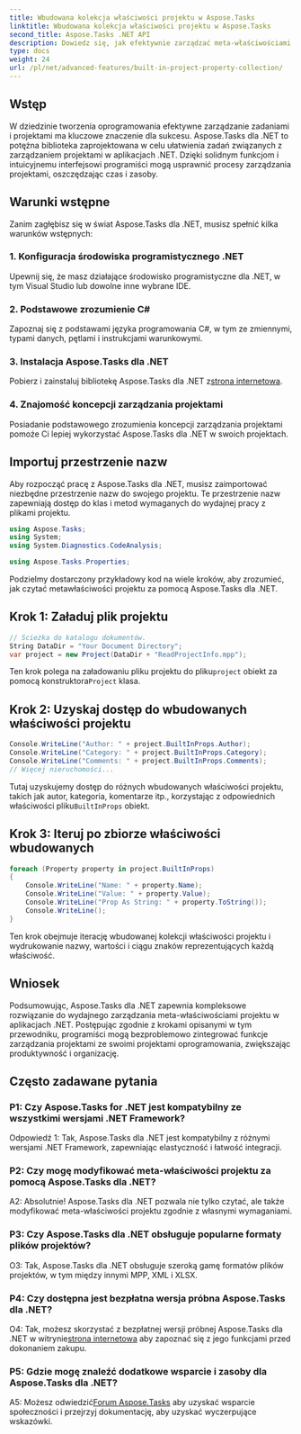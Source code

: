```yaml
---
title: Wbudowana kolekcja właściwości projektu w Aspose.Tasks
linktitle: Wbudowana kolekcja właściwości projektu w Aspose.Tasks
second_title: Aspose.Tasks .NET API
description: Dowiedz się, jak efektywnie zarządzać meta-właściwościami projektu w aplikacjach .NET przy użyciu Aspose.Tasks. Bez wysiłku czytaj, modyfikuj i iteruj po właściwościach.
type: docs
weight: 24
url: /pl/net/advanced-features/built-in-project-property-collection/
---
```

## Wstęp

W dziedzinie tworzenia oprogramowania efektywne zarządzanie zadaniami i projektami ma kluczowe znaczenie dla sukcesu. Aspose.Tasks dla .NET to potężna biblioteka zaprojektowana w celu ułatwienia zadań związanych z zarządzaniem projektami w aplikacjach .NET. Dzięki solidnym funkcjom i intuicyjnemu interfejsowi programiści mogą usprawnić procesy zarządzania projektami, oszczędzając czas i zasoby.

## Warunki wstępne

Zanim zagłębisz się w świat Aspose.Tasks dla .NET, musisz spełnić kilka warunków wstępnych:

### 1. Konfiguracja środowiska programistycznego .NET

Upewnij się, że masz działające środowisko programistyczne dla .NET, w tym Visual Studio lub dowolne inne wybrane IDE.

### 2. Podstawowe zrozumienie C#

Zapoznaj się z podstawami języka programowania C#, w tym ze zmiennymi, typami danych, pętlami i instrukcjami warunkowymi.

### 3. Instalacja Aspose.Tasks dla .NET

 Pobierz i zainstaluj bibliotekę Aspose.Tasks dla .NET z[strona internetowa](https://releases.aspose.com/tasks/net/).

### 4. Znajomość koncepcji zarządzania projektami

Posiadanie podstawowego zrozumienia koncepcji zarządzania projektami pomoże Ci lepiej wykorzystać Aspose.Tasks dla .NET w swoich projektach.

## Importuj przestrzenie nazw

Aby rozpocząć pracę z Aspose.Tasks dla .NET, musisz zaimportować niezbędne przestrzenie nazw do swojego projektu. Te przestrzenie nazw zapewniają dostęp do klas i metod wymaganych do wydajnej pracy z plikami projektu.

```csharp
using Aspose.Tasks;
using System;
using System.Diagnostics.CodeAnalysis;

using Aspose.Tasks.Properties;

```

Podzielmy dostarczony przykładowy kod na wiele kroków, aby zrozumieć, jak czytać metawłaściwości projektu za pomocą Aspose.Tasks dla .NET.

## Krok 1: Załaduj plik projektu

```csharp
// Ścieżka do katalogu dokumentów.
String DataDir = "Your Document Directory";
var project = new Project(DataDir + "ReadProjectInfo.mpp");
```

 Ten krok polega na załadowaniu pliku projektu do pliku`project` obiekt za pomocą konstruktora`Project` klasa.

## Krok 2: Uzyskaj dostęp do wbudowanych właściwości projektu

```csharp
Console.WriteLine("Author: " + project.BuiltInProps.Author);
Console.WriteLine("Category: " + project.BuiltInProps.Category);
Console.WriteLine("Comments: " + project.BuiltInProps.Comments);
// Więcej nieruchomości...
```

 Tutaj uzyskujemy dostęp do różnych wbudowanych właściwości projektu, takich jak autor, kategoria, komentarze itp., korzystając z odpowiednich właściwości pliku`BuiltInProps` obiekt.

## Krok 3: Iteruj po zbiorze właściwości wbudowanych

```csharp
foreach (Property property in project.BuiltInProps)
{
    Console.WriteLine("Name: " + property.Name);
    Console.WriteLine("Value: " + property.Value);
    Console.WriteLine("Prop As String: " + property.ToString());
    Console.WriteLine();
}
```

Ten krok obejmuje iterację wbudowanej kolekcji właściwości projektu i wydrukowanie nazwy, wartości i ciągu znaków reprezentujących każdą właściwość.

## Wniosek

Podsumowując, Aspose.Tasks dla .NET zapewnia kompleksowe rozwiązanie do wydajnego zarządzania meta-właściwościami projektu w aplikacjach .NET. Postępując zgodnie z krokami opisanymi w tym przewodniku, programiści mogą bezproblemowo zintegrować funkcje zarządzania projektami ze swoimi projektami oprogramowania, zwiększając produktywność i organizację.

## Często zadawane pytania

### P1: Czy Aspose.Tasks for .NET jest kompatybilny ze wszystkimi wersjami .NET Framework?

Odpowiedź 1: Tak, Aspose.Tasks dla .NET jest kompatybilny z różnymi wersjami .NET Framework, zapewniając elastyczność i łatwość integracji.

### P2: Czy mogę modyfikować meta-właściwości projektu za pomocą Aspose.Tasks dla .NET?

A2: Absolutnie! Aspose.Tasks dla .NET pozwala nie tylko czytać, ale także modyfikować meta-właściwości projektu zgodnie z własnymi wymaganiami.

### P3: Czy Aspose.Tasks dla .NET obsługuje popularne formaty plików projektów?

O3: Tak, Aspose.Tasks dla .NET obsługuje szeroką gamę formatów plików projektów, w tym między innymi MPP, XML i XLSX.

### P4: Czy dostępna jest bezpłatna wersja próbna Aspose.Tasks dla .NET?

 O4: Tak, możesz skorzystać z bezpłatnej wersji próbnej Aspose.Tasks dla .NET w witrynie[strona internetowa](https://releases.aspose.com/tasks/net/) aby zapoznać się z jego funkcjami przed dokonaniem zakupu.

### P5: Gdzie mogę znaleźć dodatkowe wsparcie i zasoby dla Aspose.Tasks dla .NET?

 A5: Możesz odwiedzić[Forum Aspose.Tasks](https://forum.aspose.com/c/tasks/15) aby uzyskać wsparcie społeczności i przejrzyj dokumentację, aby uzyskać wyczerpujące wskazówki.